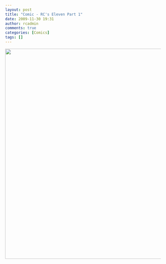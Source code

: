 ```yaml
---
layout: post
title: "Comic - RC's Eleven Part 1"
date: 2009-11-30 19:31
author: rcadmin
comments: true
categories: [Comics]
tags: []
---
```

<a href="http://bitsmack.com/wp/2009/11/30/comic-rcs-eleven-part-1/"><img src="http://dl.bitsmack.com/uploads/2009/11/20091130.jpg" alt="" title="bring your ski mask, the black one" width="680" height="680" class="alignnone size-full wp-image-1808" /></a>
